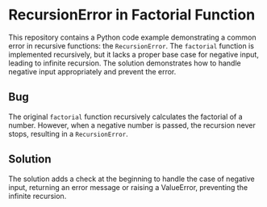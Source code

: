 # RecursionError in Factorial Function
This repository contains a Python code example demonstrating a common error in recursive functions: the `RecursionError`. The `factorial` function is implemented recursively, but it lacks a proper base case for negative input, leading to infinite recursion. The solution demonstrates how to handle negative input appropriately and prevent the error.
## Bug
The original `factorial` function recursively calculates the factorial of a number.  However, when a negative number is passed, the recursion never stops, resulting in a `RecursionError`. 
## Solution
The solution adds a check at the beginning to handle the case of negative input, returning an error message or raising a ValueError, preventing the infinite recursion.